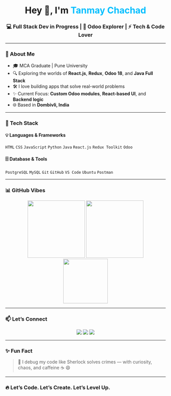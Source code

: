 <h1 align="center">Hey 👋, I'm <span style="color:#00BFFF">Tanmay Chachad</span></h1>
<h3 align="center">💻 Full Stack Dev in Progress | 🧠 Odoo Explorer | ⚡ Tech & Code Lover</h3>



---

### 🚀 About Me

- 🎓 MCA Graduate | Pune University  
- 🔍 Exploring the worlds of **React.js**, **Redux**, **Odoo 18**, and **Java Full Stack**  
- 🛠️ I love building apps that solve real-world problems  
- ✨ Current Focus: **Custom Odoo modules**, **React-based UI**, and **Backend logic**  
- 🌐 Based in **Dombivli, India**

---

### 🧰 Tech Stack

#### 💡 Languages & Frameworks  
`HTML` `CSS` `JavaScript` `Python` `Java` `React.js` `Redux Toolkit` `Odoo`

#### 🗄️ Database & Tools  
`PostgreSQL` `MySQL` `Git` `GitHub` `VS Code` `Ubuntu` `Postman`

---

### 📊 GitHub Vibes

<p align="center">
  <img src="https://github-readme-stats.vercel.app/api?username=Tanmay0403&show_icons=true&theme=tokyonight" height="180" />
  <img src="https://github-readme-streak-stats.herokuapp.com/?user=Tanmay0403&theme=tokyonight" height="180"/>
  <br />
  <img src="https://github-readme-stats.vercel.app/api/top-langs/?username=Tanmay0403&layout=compact&theme=tokyonight" height="140"/>
</p>

---

### 📫 Let’s Connect

<p align="center">
  <a href="mailto:youremail@example.com"><img src="https://img.shields.io/badge/Email-%23D14836?style=for-the-badge&logo=gmail&logoColor=white"/></a>
  <a href="https://linkedin.com/in/your-link"><img src="https://img.shields.io/badge/LinkedIn-%230077B5?style=for-the-badge&logo=linkedin&logoColor=white"/></a>
  <!-- Optional GitHub link -->
  <a href="https://github.com/Tanmay0403"><img src="https://img.shields.io/badge/GitHub-%2312100E?style=for-the-badge&logo=github&logoColor=white"/></a>
</p>

---

### ✨ Fun Fact

> 🧩 I debug my code like Sherlock solves crimes — with curiosity, chaos, and caffeine ☕ 😄

---

### 🔥 Let’s Code. Let’s Create. Let’s Level Up.

